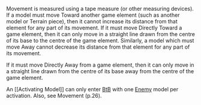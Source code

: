 Movement is measured using a tape measure (or other measuring devices).
If a model must move Toward another game element (such as another model or Terrain piece), then it cannot increase its distance from that element for any part of its movement.
If it must move Directly Toward a game element, then it can only move in a straight line drawn from the centre of its base to the centre of the game element.
Similarly, a model which must move Away cannot decrease its distance from that element for any part of its movement.

If it must move Directly Away from a game element, then it can only move in a straight line drawn from the centre of its base away from the centre of the game element.

An [[Activating Model]] can only enter [BtB](BtB.md) with one [Enemy](Enemy-Friendly.md) model per activation.
Also, see Movement (p.26).
